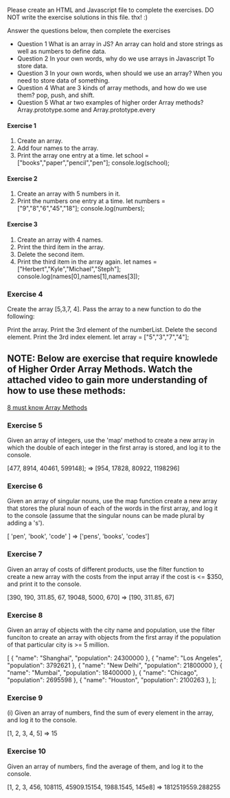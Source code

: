 Please create an HTML and Javascript file to complete the exercises.
DO NOT write the  exercise solutions in this file. thx! :)


Answer the questions below, then complete the exercises

- Question 1 
    What is an array in JS?
     An array can hold and store strings as well as numbers to define data.
- Question 2
In your own words, why do we use arrays in Javascript
    To store data.
- Question 3
In your own words, when should we use an array?
     When you need to store data of something.
- Question 4
 What are 3 kinds of array methods, and how do we use them?
pop, push, and shift.
 - Question 5
 What ar two examples of higher order Array methods? 
Array.prototype.some and Array.prototype.every


#### Exercise 1
1. Create an array.
2. Add four names to the array.
3. Print the array one entry at a time.
let school = ["books","paper","pencil","pen"];
console.log(school);
#### Exercise 2
1. Create an array with 5 numbers in it.
2. Print the numbers one entry at a time.
let numbers = ["9","8","6","45","18"];
console.log(numbers);

#### Exercise 3
1. Create an array with 4 names.
2. Print the third item in the array.
3. Delete the second item.
4. Print the third item in the array again.
let names = ["Herbert","Kyle","Michael","Steph"];
console.log(names[0],names[1],names[3]);

### Exercise 4 
Create the array [5,3,7, 4]. Pass the array to a new function to do the following:

Print the array.
Print the 3rd element of the numberList.
Delete the second element.
Print the 3rd index element.
let array = ["5","3","7","4"];


## NOTE: Below are exercise that require knowlede of Higher Order Array Methods. Watch the attached video to gain more understanding of how to use these methods:

[8 must know Array Methods](https://www.youtube.com/watch?v=R8rmfD9Y5-c&t=153s)



### Exercise 5 

Given an array of integers, use the 'map' method to create a new array in which the double of each integer in the first array is stored, and log it to the console.

[477, 8914, 40461, 599148]; => [954, 17828, 80922, 1198296]


### Exercise 6

Given an array of singular nouns, use the map function create a new array that stores the plural noun of each of the words in the first array, and log it to the console (assume that the singular nouns can be made plural by adding a 's').

[ 'pen', 'book', 'code' ] => ['pens', 'books', 'codes']


### Exercise 7 

Given an array of costs of different products, use the filter function to create a new array with the costs from the input array if the cost is <= $350, and print it to the console.


[390, 190, 311.85, 67, 19048, 5000, 670] => [190, 311.85, 67]



### Exercise 8


Given an array of objects with the city name and population, use the filter funciton to create an array with objects from the first array if the population of that particular city is >= 5 million.

[
  { "name": "Shanghai", "population": 24300000 },
  { "name": "Los Angeles", "population": 3792621 },
  { "name": "New Delhi", "population": 21800000 },
  { "name": "Mumbai", "population": 18400000 },
  { "name": "Chicago", "population": 2695598 },
  { "name": "Houston", "population": 2100263 },
];



### Exercise 9 

(i) Given an array of numbers, find the sum of every element in the array, and log it to the console.

[1, 2, 3, 4, 5] =>  15


### Exercise 10 

Given an array of numbers, find the average of them, and log it to the console.

[1, 2, 3, 456, 108115, 45909.15154, 1988.1545, 145e8] => 1812519559.288255

